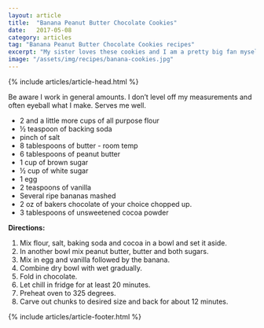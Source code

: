 ```yaml
---
layout: article
title:  "Banana Peanut Butter Chocolate Cookies"
date:   2017-05-08
category: articles
tag: "Banana Peanut Butter Chocolate Cookies recipes"
excerpt: "My sister loves these cookies and I am a pretty big fan myself."
image: "/assets/img/recipes/banana-cookies.jpg"
---
```

{% include articles/article-head.html %}
<section class="review continued">
	<div class="content gutters">
		<div class="span-3 col empty"></div>
		<div class="span-6 col">
			<p>Be aware I work in general amounts. I don’t level off my measurements and often eyeball what I make. Serves me well.</p>
			<ul class="spaced-list">
				<li>2 and a little more cups of all purpose flour</li>
				<li>½ teaspoon of backing soda</li>
				<li>pinch of salt</li>
				<li>8 tablespoons of butter - room temp</li>
				<li>6 tablespoons of peanut butter</li>
				<li>1 cup of brown sugar</li>
				<li>½ cup of white sugar</li>
				<li>1 egg</li>
				<li>2 teaspoons of vanilla</li>
				<li>Several ripe bananas mashed</li>
				<li>2 oz of bakers chocolate of your choice chopped up.</li>
				<li>3 tablespoons of unsweetened cocoa powder</li>
			</ul>
			<p><strong>Directions:</strong></p>
			<ol class="spaced-list">
				<li>Mix flour, salt, baking soda and cocoa in a bowl and set it aside.</li>
				<li>In another bowl mix peanut butter, butter and both sugars.</li>
				<li>Mix in egg and vanilla followed by the banana.</li>
				<li>Combine dry bowl with wet gradually.</li>
				<li>Fold in chocolate.</li>
				<li>Let chill in fridge for at least 20 minutes.</li>
				<li>Preheat oven to 325 degrees.</li>
				<li>Carve out chunks to desired size and back for about 12 minutes.</li>
			</ol>
		</div>
		<div class="span-3 col empty"></div>	
	</div>
{% include articles/article-footer.html %}
</section>